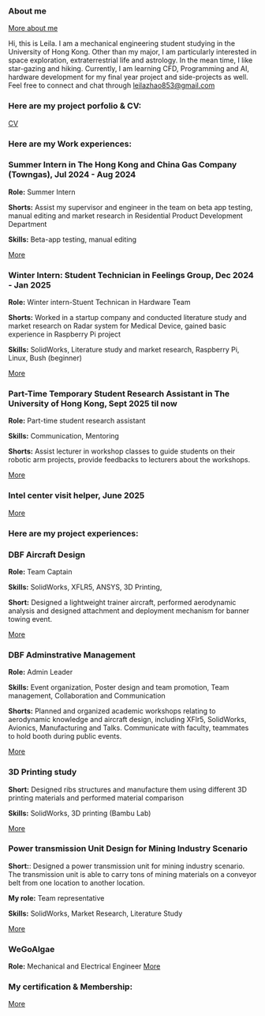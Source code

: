 ### About me 
[More about me](https://github.com/Leilazehui/Leilazehui.github.io/blob/main/about.md)

Hi, this is Leila. I am a mechanical engineering student studying in the University of Hong Kong. Other than my major, I am particularly interested in space exploration, extraterrestrial life and astrology. In the mean time, I like star-gazing and hiking. Currently, I am learning CFD, Programming and AI, hardware development for my final year project and side-projects as well. Feel free to connect and chat through leilazhao853@gmail.com
### Here are my project porfolio & CV:

[CV](https://github.com/Leilazehui/Leilazehui.github.io/blob/main/Assets/Zhao_Zehui_CV.pdf)

### Here are my Work experiences:
### Summer Intern in The Hong Kong and China Gas Company (Towngas), Jul 2024 - Aug 2024
**Role:** Summer Intern

**Shorts:** Assist my supervisor and engineer in the team on beta app testing, manual editing and market research in Residential Product Development Department

**Skills:** Beta-app testing, manual editing

[More](https://github.com/Leilazehui/Leilazehui.github.io/blob/main/Work/towngas_intern.md)


### Winter Intern: Student Technician in Feelings Group, Dec 2024 - Jan 2025 
**Role:** Winter intern-Stuent Technican in Hardware Team

**Shorts:** Worked in a startup company and conducted literature study and market research on Radar system for Medical Device, gained basic experience in Raspberry Pi project

**Skills:** SolidWorks, Literature study and market research, Raspberry Pi, Linux, Bush (beginner)

[More](https://github.com/Leilazehui/Leilazehui.github.io/blob/main/Work/Student_Technician_Feelings_Group.md)


### Part-Time Temporary Student Research Assistant in The University of Hong Kong, Sept 2025 til now
**Role:** Part-time student research assistant 

**Skills:** Communication, Mentoring

**Shorts:** Assist lecturer in workshop classes to guide students on their robotic arm projects, provide feedbacks to lecturers about the workshops. 

[More](https://github.com/Leilazehui/Leilazehui.github.io/blob/main/Work/SRA.md)

### Intel center visit helper, June 2025
[More](https://github.com/Leilazehui/Leilazehui.github.io/blob/main/Work/Intel_visit_helper.md)

### Here are my project experiences:
### DBF Aircraft Design

**Role:** Team Captain

**Skills:** SolidWorks, XFLR5, ANSYS, 3D Printing, 

**Short:** Designed a lightweight trainer aircraft, performed aerodynamic analysis and designed attachment and deployment mechanism for banner towing event.

[More](https://github.com/Leilazehui/Leilazehui.github.io/blob/main/Project/DBF_AIAA)


### DBF Adminstrative Management

**Role:** Admin Leader

**Skills:** Event organization, Poster design and team promotion, Team management, Collaboration and Communication

**Shorts:** Planned and organized academic workshops relating to aerodynamic knowledge and aircraft design, including XFlr5, SolidWorks, Avionics, Manufacturing and Talks. Communicate with faculty, teammates to hold booth during public events. 

[More](https://github.com/Leilazehui/Leilazehui.github.io/blob/main/Project/DBF%20Educational_events.md)

### 3D Printing study

**Short:** Designed ribs structures and manufacture them using different 3D printing materials and performed material comparison

**Skills:** SolidWorks, 3D printing (Bambu Lab)

[More](https://github.com/Leilazehui/Leilazehui.github.io/blob/main/Project/3D_printing.md)

### Power transmission Unit Design for Mining Industry Scenario

**Short:**: Designed a power transmission unit for mining industry scenario. The transmission unit is able to carry tons of mining materials on a conveyor belt from one location to another location. 

**My role:** Team representative

**Skills:** SolidWorks, Market Research, Literature Study

[More](https://github.com/Leilazehui/Leilazehui.github.io/blob/main/Project/transmission_unit.md)

### WeGoAlgae

**Role:** Mechanical and Electrical Engineer
[More](https://github.com/Leilazehui/Leilazehui.github.io/blob/main/Project_%26_Competition/WeGoAlgae.md)

### My certification & Membership:

[More](https://github.com/Leilazehui/Leilazehui.github.io/blob/main/Certification%20%26%20Membership.md)

